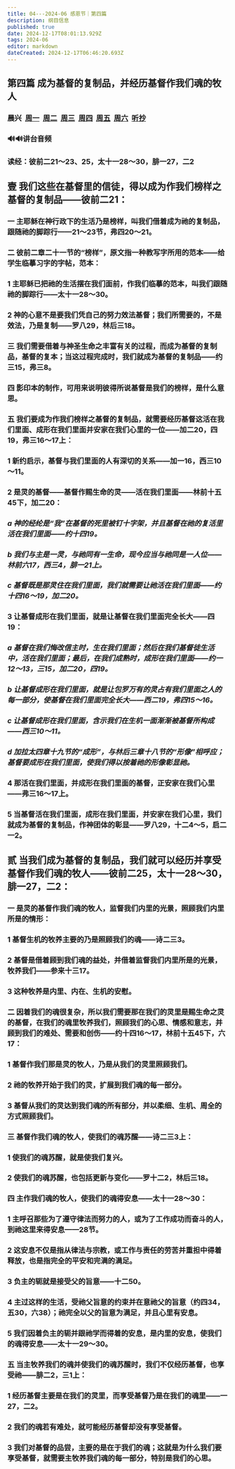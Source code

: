 ```yaml
---
title: 04---2024-06 感恩节｜第四篇
description: 纲目信息
published: true
date: 2024-12-17T08:01:13.929Z
tags: 2024-06
editor: markdown
dateCreated: 2024-12-17T06:46:20.693Z
---
```


## 第四篇    成为基督的复制品，并经历基督作我们魂的牧人
### 晨兴&nbsp;&nbsp;[周一](/home/2024-06/2024-06-04/w4d1)&nbsp;&nbsp;[周二](/home/2024-06/2024-06-04/w4d2)&nbsp;&nbsp;[周三](/home/2024-06/2024-06-04/w4d3)&nbsp;&nbsp;[周四](/home/2024-06/2024-06-04/w4d4)&nbsp;&nbsp;[周五](/home/2024-06/2024-06-04/w4d5)&nbsp;&nbsp;[周六](/home/2024-06/2024-06-04/w4d6)&nbsp;&nbsp;[听抄](/home/2024-06/2024-06-04/tc)
### 🔊🔊讲台音频


### 读经：彼前二21～23、25，太十一28～30，腓一27，二2

## 壹    我们这些在基督里的信徒，得以成为作我们榜样之基督的复制品——彼前二21：

### 一    主耶稣在神行政下的生活乃是榜样，叫我们借着成为祂的复制品，跟随祂的脚踪行——21～23节，弗四20～21。

### 二    彼前二章二十一节的“榜样”，原文指一种教写字所用的范本——给学生临摹习字的字帖，范本：

### 1    主耶稣已把祂的生活摆在我们面前，作我们临摹的范本，叫我们跟随祂的脚踪行——太十一28～30。

### 2    神的心意不是要我们凭自己的努力效法基督；我们所需要的，不是效法，乃是复制——罗八29，林后三18。

### 三    我们需要借着与神圣生命之丰富有关的过程，而成为基督的复制品，基督的复本；当这过程完成时，我们就成为基督的复制品——约三15，弗三8。

### 四    影印本的制作，可用来说明彼得所说基督是我们的榜样，是什么意思。

### 五    我们要成为作我们榜样之基督的复制品，就需要经历基督这活在我们里面、成形在我们里面并安家在我们心里的一位——加二20，四19，弗三16～17上：

### 1    新约启示，基督与我们里面的人有深切的关系——加一16，西三10～11。

### 2    是灵的基督——基督作赐生命的灵——活在我们里面——林前十五45下，加二20：

### *a    神的经纶是“我”在基督的死里被钉十字架，并且基督在祂的复活里活在我们里面——约十四19。*

### *b    我们与主是一灵，与祂同有一生命，现今应当与祂同是一人位——林前六17，西三4，腓一21上。*

### *c    基督既是那灵住在我们里面，我们就需要让祂活在我们里面——约十四16～19，加二20。*

### 3    让基督成形在我们里面，就是让基督在我们里面完全长大——四19：

### *a    基督在我们悔改信主时，生在我们里面；然后在我们基督徒生活中，活在我们里面；最后，在我们成熟时，成形在我们里面——约一12～13，三15，加二20，四19。*

### *b    让基督成形在我们里面，就是让包罗万有的灵占有我们里面之人的每一部分，使基督在我们里面完全长大——西二19，弗四15～16。*

### *c    让基督成形在我们里面，含示我们在生机一面渐渐被基督所构成——西三10～11。*

### *d    加拉太四章十九节的“成形”，与林后三章十八节的“形像”相呼应；基督要成形在我们里面，使我们得以按着祂的形像彰显祂。*

### 4    那活在我们里面，并成形在我们里面的基督，正安家在我们心里——弗三16～17上。

### 5    当基督活在我们里面，成形在我们里面，并安家在我们心里，我们就成为基督的复制品，作神团体的彰显——罗八29，十二4～5，启二一2。

## 贰    当我们成为基督的复制品，我们就可以经历并享受基督作我们魂的牧人——彼前二25，太十一28～30，腓一27，二2：

### 一    是灵的基督作我们魂的牧人，监督我们内里的光景，照顾我们内里所是的情形：

### 1    基督生机的牧养主要的乃是照顾我们的魂——诗二三3。

### 2    基督是借着顾到我们魂的益处，并借着监督我们内里所是的光景，牧养我们——参来十三17。

### 3    这种牧养是内里、内在、生机的安慰。

### 二    因着我们的魂很复杂，所以我们需要那在我们的灵里是赐生命之灵的基督，在我们的魂里牧养我们，照顾我们的心思、情感和意志，并顾到我们的难处、需要和创伤——约十四16～17，林前十五45下，六17：

### 1    基督作我们那是灵的牧人，乃是从我们的灵里照顾我们。

### 2    祂的牧养开始于我们的灵，扩展到我们魂的每一部分。

### 3    基督从我们的灵达到我们魂的所有部分，并以柔细、生机、周全的方式照顾我们。

### 三    基督作我们魂的牧人，使我们的魂苏醒——诗二三3上：

### 1    使我们的魂苏醒，就是使我们复兴。

### 2    使我们的魂苏醒，也包括更新与变化——罗十二2，林后三18。

### 四    主作我们魂的牧人，使我们的魂得安息——太十一28～30：

### 1    主呼召那些为了遵守律法而努力的人，或为了工作成功而奋斗的人，到祂这里来得安息——28节。

### 2    这安息不仅是指从律法与宗教，或工作与责任的劳苦并重担中得着释放，也是指完全的平安和完满的满足。

### 3    负主的轭就是接受父的旨意——十二50。

### 4    主过这样的生活，受祂父旨意的约束并在意祂父的旨意（约四34，五30，六38）；祂完全以父的旨意为满足，并且心里有安息。

### 5    我们因着负主的轭并跟祂学而得着的安息，是内里的安息，使我们的魂得安息——太十一29～30。

### 五    当主牧养我们的魂并使我们的魂苏醒时，我们不仅经历基督，也享受祂——腓二2，三1上：

### 1    经历基督主要是在我们的灵里，而享受基督乃是在我们的魂里——一27，二2。

### 2    我们的魂若有难处，就可能经历基督却没有享受基督。

### 3    我们对基督的品尝，主要的是在于我们的魂；这就是为什么我们要享受基督，就需要主牧养我们魂的每一部分，特别是我们的心思。
<!-- Google tag (gtag.js) -->
<script async src="https://www.googletagmanager.com/gtag/js?id=G-1P8709Z16T"></script>
<script>
  window.dataLayer = window.dataLayer || [];
  function gtag(){dataLayer.push(arguments);}
  gtag('js', new Date());

  gtag('config', 'G-1P8709Z16T');
</script>